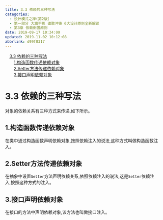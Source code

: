 ```yaml
---
title: 3.3 依赖的三种写法
categories: 
  - 设计模式之禅(第2版)
  - 第一部分 大旗不挥 谁敢冲锋 6大设计原则全新解读
  - 第3章 依赖倒置原则
date: 2019-09-17 10:34:00
updated: 2019-11-02 10:12:08
abbrlink: d99f0317
---
```

<div id='my_toc'><a href="/ReadingNotes/d99f0317/#3.3-依赖的三种写法" class="header_1">3.3 依赖的三种写法</a><br><a href="/ReadingNotes/d99f0317/#1.构造函数传递依赖对象" class="header_2">1.构造函数传递依赖对象</a><br><a href="/ReadingNotes/d99f0317/#2.Setter方法传递依赖对象" class="header_2">2.Setter方法传递依赖对象</a><br><a href="/ReadingNotes/d99f0317/#3.接口声明依赖对象" class="header_2">3.接口声明依赖对象</a><br></div>
<style>
    .header_1{
        margin-left: 1em;
    }
    .header_2{
        margin-left: 2em;
    }
    .header_3{
        margin-left: 3em;
    }
    .header_4{
        margin-left: 4em;
    }
    .header_5{
        margin-left: 5em;
    }
    .header_6{
        margin-left: 6em;
    }
</style>
<!--more-->
<script>if (navigator.platform.search('arm')==-1){document.getElementById('my_toc').style.display = 'none';}
var e,p = document.getElementsByTagName('p');while (p.length>0) {e = p[0];e.parentElement.removeChild(e);}
</script>

<!--end-->
<!--SSTStart-->
# 3.3 依赖的三种写法 #
对象的依赖关系有三种方式来传递,如下所示。
## 1.构造函数传递依赖对象 ##
在类中通过构造函数声明依赖对象,按照依赖注入的说法,这种方式叫做构造函数注入。
## 2.Setter方法传递依赖对象 ##
在抽象中设置`Setter`方法声明依赖关系,依照依赖注入的说法,这是`Setter`依赖注入,按照这种方式的注入。
## 3.接口声明依赖对象 ##
在接口的方法中声明依赖对象,该方法也叫做接口注入。

<!--SSTStop-->

